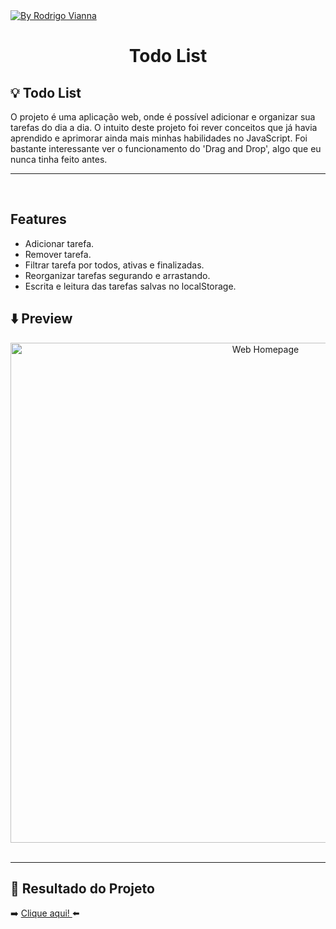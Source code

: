 <a href="https://www.linkedin.com/in/rodrigoviannas/">
    <img alt="By Rodrigo Vianna" src="https://img.shields.io/badge/Made%20by-Rodrigo%20Vianna-blue">
  </a>

#

<h1 align="center">
    Todo List
</h1>

## :bulb: Todo List

O projeto é uma aplicação web, onde é possível adicionar e organizar sua tarefas do dia a dia.
O intuito deste projeto foi rever conceitos que já havia aprendido e aprimorar ainda mais minhas habilidades no JavaScript.
Foi bastante interessante ver o funcionamento do 'Drag and Drop', algo que eu nunca tinha feito antes.

---

<br>

## Features

- Adicionar tarefa.
- Remover tarefa.
- Filtrar tarefa por todos, ativas e finalizadas.
- Reorganizar tarefas segurando e arrastando.
- Escrita e leitura das tarefas salvas no localStorage.

## :arrow_down: Preview

<p align="center" >
  <img alt="Web Homepage" title"Web-Home" src="https://i.imgur.com/ZYRsanN.png" width="800px">   
  <br><br>  
  
</p>

---

## 🚀 Resultado do Projeto

:arrow_right: <a href="https://rvianna16.github.io/todo-list/"> Clique aqui! </a> :arrow_left:
